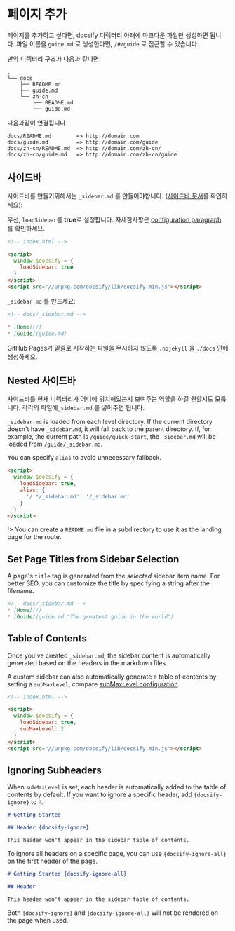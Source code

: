 # 페이지 추가

페이지를 추가하고 싶다면, docsify 디렉터리 아래에 마크다운 파일만 생성하면 됩니다. 파일 이름을 `guide.md` 로 생성한다면, `/#/guide` 로 접근할 수 있습니다.

만약 디렉터리 구조가 다음과 같다면:

```text
.
└── docs
    ├── README.md
    ├── guide.md
    └── zh-cn
        ├── README.md
        └── guide.md
```

다음과같이 연결됩니다

```text
docs/README.md        => http://domain.com
docs/guide.md         => http://domain.com/guide
docs/zh-cn/README.md  => http://domain.com/zh-cn/
docs/zh-cn/guide.md   => http://domain.com/zh-cn/guide
```

## 사이드바

사이드바를 만들기위해서는 `_sidebar.md` 를 만들어야합니다. ([사이드바 문서](https://github.com/docsifyjs/docsify/blob/master/docs/_sidebar.md)를 확인하세요):

우선, `loadSidebar`를 **true**로 설정합니다. 자세한사항은  [configuration paragraph](configuration.md#loadsidebar) 를 확인하세요.

```html
<!-- index.html -->

<script>
  window.$docsify = {
    loadSidebar: true
  }
</script>
<script src="//unpkg.com/docsify/lib/docsify.min.js"></script>
```

 `_sidebar.md` 를 만드세요:

```markdown
<!-- docs/_sidebar.md -->

* [Home](/)
* [Guide](guide.md)
```

GitHub Pages가 밑줄로 시작하는 파일을 무시하지 않도록 `.nojekyll` 을 `./docs` 안에 생성하세요.

## Nested 사이드바

사이드바를 현재 디렉터리가 어디에 위치해있는지 보여주는 역할을 하길 원할지도 모릅니다.  각각의 파일에`_sidebar.md`.를 넣어주면 됩니다.

`_sidebar.md` is loaded from each level directory. If the current directory doesn't have `_sidebar.md`, it will fall back to the parent directory. If, for example, the current path is `/guide/quick-start`, the `_sidebar.md` will be loaded from `/guide/_sidebar.md`.

You can specify `alias` to avoid unnecessary fallback.

```html
<script>
  window.$docsify = {
    loadSidebar: true,
    alias: {
      '/.*/_sidebar.md': '/_sidebar.md'
    }
  }
</script>
```

!> You can create a `README.md` file in a subdirectory to use it as the landing page for the route.

## Set Page Titles from Sidebar Selection

A page's `title` tag is generated from the _selected_ sidebar item name. For better SEO, you can customize the title by specifying a string after the filename.

```markdown
<!-- docs/_sidebar.md -->
* [Home](/)
* [Guide](guide.md "The greatest guide in the world")
```

## Table of Contents

Once you've created `_sidebar.md`, the sidebar content is automatically generated based on the headers in the markdown files.

A custom sidebar can also automatically generate a table of contents by setting a `subMaxLevel`, compare [subMaxLevel configuration](configuration.md#submaxlevel).

```html
<!-- index.html -->

<script>
  window.$docsify = {
    loadSidebar: true,
    subMaxLevel: 2
  }
</script>
<script src="//unpkg.com/docsify/lib/docsify.min.js"></script>
```

## Ignoring Subheaders

When `subMaxLevel` is set, each header is automatically added to the table of contents by default. If you want to ignore a specific header, add `{docsify-ignore}` to it.

```markdown
# Getting Started

## Header {docsify-ignore}

This header won't appear in the sidebar table of contents.
```

To ignore all headers on a specific page, you can use `{docsify-ignore-all}` on the first header of the page.

```markdown
# Getting Started {docsify-ignore-all}

## Header

This header won't appear in the sidebar table of contents.
```

Both `{docsify-ignore}` and `{docsify-ignore-all}` will not be rendered on the page when used.

